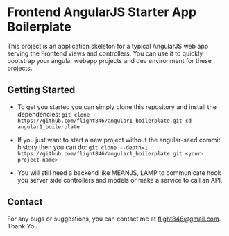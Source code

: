 # Frontend AngularJS Starter App Boilerplate

This project is an application skeleton for a typical AngularJS web app serving the Frontend views and controllers. You can use it to quickly bootstrap your angular webapp projects and dev environment for these projects.

## Getting Started

- To get you started you can simply clone this repository and install the dependencies:
  `git clone https://github.com/flight846/angular1_boilerplate.git
   cd angular1_boilerplate`

- If you just want to start a new project without the angular-seed commit history then you can do:
  `git clone --depth=1 https://github.com/flight846/angular1_boilerplate.git <your-project-name>`

- You will still need a backend like MEANJS, LAMP to communicate hook you server side controllers and models or make a service to call an API.

## Contact

For any bugs or suggestions, you can contact me at flight846@gmail.com. Thank You.
